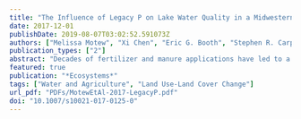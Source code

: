 ```yaml
---
title: "The Influence of Legacy P on Lake Water Quality in a Midwestern Agricultural Watershed"
date: 2017-12-01
publishDate: 2019-08-07T03:02:52.591073Z
authors: ["Melissa Motew", "Xi Chen", "Eric G. Booth", "Stephen R. Carpenter", "Pavel Pinkas", "Samuel C. Zipper", "Steven P. Loheide", "Simon D. Donner", "Kai Tsuruta", "Peter A. Vadas", "Christopher J. Kucharik"]
publication_types: ["2"]
abstract: "Decades of fertilizer and manure applications have led to a buildup of phosphorus (P) in agricultural soils and sediments, commonly referred to as legacy P. Legacy P can provide a long-term source of P to surface waters where it causes eutrophication. Using a suite of numerical models, we investigated the influence of legacy P on water quality in the Yahara Watershed of southern Wisconsin, USA. The suite included Agro-IBIS, a terrestrial ecosystem model; THMB, a hydrologic and nutrient routing model; and the Yahara Water Quality Model which estimates water quality indicators in the Yahara chain of lakes. Using five alternative scenarios of antecedent P storage (legacy P) in soils and channels under historical climate conditions, we simulated outcomes of P yield from the landscape, lake P loading, and three lake water quality indicators. Legacy P had a significant effect on lake loads and water quality. Across the five scenarios for Lake Mendota, the largest and most upstream lake, average P yield (kg ha−1) varied by −41 to +22%, P load (kg y−1) by −35 to +14%, summer total P (TP) concentration (mg l−1) by −25 to +12%, Secchi depth (m) by −7 to +3%, and the probability of hypereutrophy by −67 to +34%, relative to baseline conditions. The minimum storage scenario showed that a 35% reduction in present-day loads to Lake Mendota corresponded with a 25% reduction in summer TP and smaller reductions in the downstream lakes. Water quality was more vulnerable to heavy rainfall events at higher amounts of P storage and less so at lower amounts. Increases in heavy precipitation are expected with climate change; therefore, water quality could be protected by decreasing P reserves."
featured: true
publication: "*Ecosystems*"
tags: ["Water and Agriculture", "Land Use-Land Cover Change"]
url_pdf: "PDFs/MotewEtAl-2017-LegacyP.pdf"
doi: "10.1007/s10021-017-0125-0"
---
```


